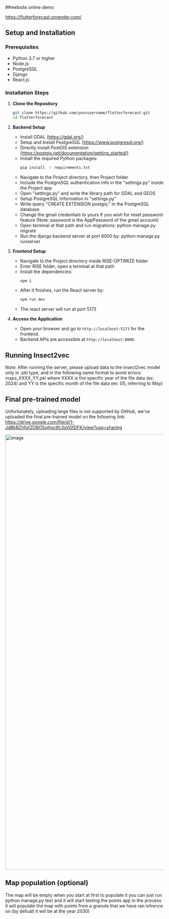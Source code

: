 ##website online demo 

https://flutterforecast.onrender.com/

## Setup and Installation

### Prerequisites

- Python 3.7 or higher
- Node.js
- PostgreSQL
- Django
- React.js

### Installation Steps

1. **Clone the Repository**

   ```bash
   git clone https://github.com/yourusername/flutterforecast.git
   cd flutterforecast
   ```

2. **Backend Setup**

   - Install GDAL (https://gdal.org/)
   - Setup and Install PostgreSQL (https://www.postgresql.org/)
   - Directly install PostGIS extension (https://postgis.net/documentation/getting_started/)
   - Install the required Python packages:
     ```bash
     pip install -r requirements.txt
     ```
   - Navigate to the Project directory, then Project folder
   - Include the PostgreSQL authentication info in the "settings.py" inside the Project app
   - Open "settings.py" and write the library path for GDAL and GEOS
   - Setup PostgreSQL Information in "settings.py"
   - Write query "CREATE EXTENSION postgis;" in the PostgreSQL database
   - Change the gmail credentials to yours if you wish for reset password feature (Note: password is the AppPassword of the gmail account)
   - Open terminal at that path and run migrations:
     python manage.py migrate
   - Run the django backend server at port 8000 by:
     python manage.py runserver

3. **Frontend Setup**

   - Navigate to the Project directory inside RISE-OPTIMIZE folder
   - Enter RISE folder, open a terminal at that path
   - Install the dependencies:
     ```bash
     npm i
     ```
   - After it finishes, run the React server by:
     ```bash
     npm run dev
     ```
   - The react server will run at port 5173

4. **Access the Application**
   - Open your browser and go to `http://localhost:5173` for the frontend.
   - Backend APIs are accessible at `http://localhost:8000`.

## Running Insect2vec

Note: After running the server, please upload data to the insect2vec model only in .pkl type,
and in the following name format to avoid errors: maps_XXXX_YY.pkl
where XXXX is the specific year of the file data (ex: 2024)
and YY is the specific month of the file data (ex: 05, referring to May)

## Final pre-trained model

Unfortunately, uploading large files is not supported by GitHub, we've uploaded the
final pre-trained model on the following link: https://drive.google.com/file/d/1-JdBkBZhfofZOBO5ojhyctfc3sVGfDFK/view?usp=sharing

<img width="1383" alt="image" src="https://github.com/user-attachments/assets/32e55bdc-7657-440f-9c4f-4ea72d172b1a">

## Map population (optional)

The map will be empty when you start at first to populate it you can just run python manage.py test and it will start testing the points app in the process it will populate the map with points from a granule that we have ran infrence on (by defualt it will be at the year 2030)
